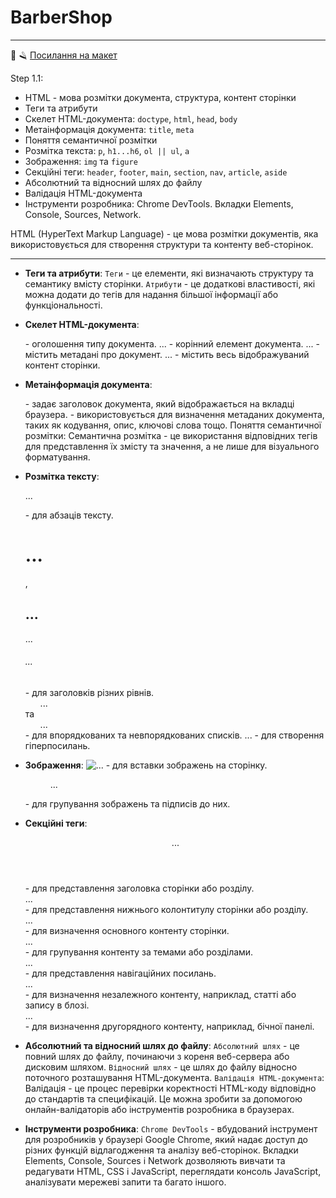 # BarberShop

---

💈 🪒
[Посилання на макет](https://www.figma.com/file/z6Rb84e4NKxe66QNokOWA8/Barbershop-EN?node-id=1374%3A32)

Step 1.1:

- HTML - мова розмітки документа, структура, контент сторінки
- Теги та атрибути
- Cкелет HTML-документа: `doctype`, `html`, `head`, `body`
- Метаінформація документа: `title`, `meta`
- Поняття семантичної розмітки
- Розмітка текста: `p`, `h1...h6`, `ol || ul`, `a`
- Зображення: `img` та `figure`
- Секційні теги: `header`, `footer`, `main`, `section`, `nav`, `article`, `aside`
- Абсолютний та відносний шлях до файлу
- Валідація HTML-документа
- Інструменти розробника: Chrome DevTools. Вкладки Elements, Console, Sources, Network.

HTML (HyperText Markup Language) - це мова розмітки документів, яка використовується для створення структури та контенту веб-сторінок.

---

- **Теги та атрибути**:
  `Теги` - це елементи, які визначають структуру та семантику вмісту сторінки.
  `Атрибути` - це додаткові властивості, які можна додати до тегів для надання більшої інформації або функціональності.

- **Cкелет HTML-документа**:
  <!DOCTYPE html> - оголошення типу документа.
  <html>...</html> - корінний елемент документа.
  <head>...</head> - містить метадані про документ.
  <body>...</body> - містить весь відображуваний контент сторінки.

- **Метаінформація документа**:
  <title>...</title> - задає заголовок документа, який відображається на вкладці браузера.
  <meta> - використовується для визначення метаданих документа, таких як кодування, опис, ключові слова тощо.
  Поняття семантичної розмітки: Семантична розмітка - це використання відповідних тегів для представлення їх змісту та значення, а не лише для візуального форматування.

- **Розмітка тексту**:
  <p>...</p> - для абзаців тексту.
  <h1>...</h1>, <h2>...</h2> ... <h6>...</h6> - для заголовків різних рівнів.
  <ol>...</ol> та <ul>...</ul> - для впорядкованих та невпорядкованих списків.
  <a>...</a> - для створення гіперпосилань.

- **Зображення**:
  <img src="..." alt="..."> - для вставки зображень на сторінку.
  <figure>...</figure> - для групування зображень та підписів до них.

- **Секційні теги**:
  <header>...</header> - для представлення заголовка сторінки або розділу.
  <footer>...</footer> - для представлення нижнього колонтитулу сторінки або розділу.
  <main>...</main> - для визначення основного контенту сторінки.
  <section>...</section> - для групування контенту за темами або розділами.
  <nav>...</nav> - для представлення навігаційних посилань.
  <article>...</article> - для визначення незалежного контенту, наприклад, статті або запису в блозі.
  <aside>...</aside> - для визначення другорядного контенту, наприклад, бічної панелі.

- **Абсолютний та відносний шлях до файлу**:
  `Абсолютний шлях` - це повний шлях до файлу, починаючи з кореня веб-сервера або дисковим шляхом.
  `Відносний шлях` - це шлях до файлу відносно поточного розташування HTML-документа.
  `Валідація HTML-документа`: Валідація - це процес перевірки коректності HTML-коду відповідно до стандартів та специфікацій. Це можна зробити за допомогою онлайн-валідаторів або інструментів розробника в браузерах.

- **Інструменти розробника**:
  `Chrome DevTools` - вбудований інструмент для розробників у браузері Google Chrome, який надає доступ до різних функцій відлагодження та аналізу веб-сторінок.
  Вкладки Elements, Console, Sources і Network дозволяють вивчати та редагувати HTML, CSS і JavaScript, переглядати консоль JavaScript, аналізувати мережеві запити та багато іншого.
